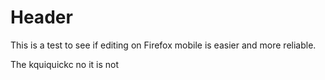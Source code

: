<!-- TITLE: Test -->
<!-- SUBTITLE: A quick summary of Test -->

# Header
This is a test to see if editing on Firefox mobile is easier and more reliable.

The kquiquickc no it is not 